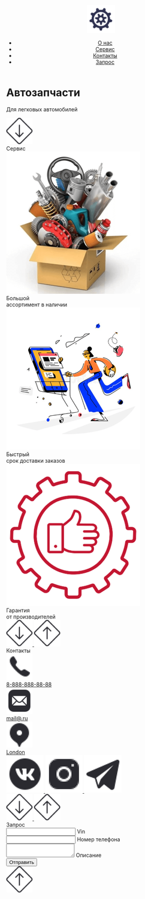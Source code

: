 <!DOCTYPE html>
<html lang="ru">
<head>
   <meta charset="UTF-8">
   <meta http-equiv="X-UA-Compatible" content="IE=edge">
   <meta name="viewport" content="width=device-width, initial-scale=1.0">
   <title>Self 3</title>
   <link rel="stylesheet" href="css/style.css">
   <link rel="stylesheet" href="css/media.css">
</head>
<body>
   <div class="page1">
      <header class="header">
         <div class="container">
            <div class="head center3">
               <a href="index.html" class="logo">
                  <img src="img/logo.png" alt="" class="logo_img">
               </a>
                  <nav class="nav">
                     <ul class="ul center1">
                        <li class="li">
                           <a href="#about" class="head_link">
                              О нас
                           </a>
                        </li>
                        <li class="li">
                           <a href="#service" class="head_link">
                              Сервис
                           </a>
                        </li>
                        <li class="li">
                           <a href="#contact" class="head_link">
                              Контакты
                           </a>
                        </li>
                        <li class="li">
                           <a href="#send" class="head_link">
                              Запрос
                           </a>
                        </li>
                     </ul>
                  </nav>
            </div>
         </div>
      </header>
      <div id="about" class="p1">
         <div class="container">
            <div class="p01">
               <h1 class="title1 center">
                  Автозапчасти
               </h1>
               <p class="text1 center">
                  Для легковых автомобилей
               </p>
            </div>
         </div>
         <a href="#service" class="arr_down">
            <img class="img1 img0" src="img/arr_down.png" alt="">
         </a>
      </div>
   </div>
   <div id="service" class="page2 page">
      <div class="container">
         <div class="p2">
            <div class="title2 title center2">
               Сервис
            </div>
            <div class="blocks center3">
               <div class="bl">
                  <div class="block">
                     <img src="img/bl1.png" alt="" class="img_block">
                     <div class="text2 center">
                        Большой
                        <br>ассортимент в наличии
                     </div>
                  </div>
               </div>
               <div class="bl">
                  <div class="block">
                     <img src="img/bl2.png" alt="" class="img_block">
                     <div class="text2 center">
                        Быстрый 
                        <br>срок доставки заказов
                     </div>
                  </div>
               </div>
               <div class="bl">
                  <div class="block">
                     <img src="img/bl3.png" alt="" class="img_block">
                     <div class="text2 center">
                        Гарантия 
                        <br>от производителей
                     </div>
                  </div>
               </div>
            </div>
         </div>
      </div>
      <div class="arr1 center3">
         <a href="#contact" class="arr_down">
            <img class="img1 img0" src="img/arr_down.png" alt="">
         </a>
         <a href="#about" class="arr_down">
            <img class="img img0" src="img/arr-up.png" alt="">
         </a>
      </div>
   </div>
   <div id="contact" class="page3 page">
      <div class="container">
         <div class="title2 title center2">
            Контакты
         </div>
         <div class="page2_cont center3">
            <div class="cont1">
               <a href="tel:88888888888" class="con center1">
                  <div class="img3">
                     <img src="img/cont1.png" alt="" class="cont_img img4">
                  </div>
                  <div class="text3">
                     8-888-888-88-88
                  </div>
               </a>
               <a href="mailto:mail@.ru" class="con center1">
                  <div class="img3">
                     <img src="img/cont2.png" alt="" class="cont_img img4">
                  </div>
                  <div class="text3">
                     mail@.ru
                  </div>
               </a>
               <a href="" class="con center1">
                  <div class="img3">
                     <img src="img/cont3.png" alt="" class="cont_img img4">
                  </div>
                  <div class="text3">
                     London
                  </div>
               </a>
            </div>
            <div class="cont2 column">
               <a href="#" class="soc">
                  <img src="img/soc1.png" alt="" class="soc_img img4">
               </a>
               <a href="#" class="soc">
                  <img src="img/soc2.png" alt="" class="soc_img img4">
               </a>
               <a href="#" class="soc">
                  <img src="img/soc3.png" alt="" class="soc_img img4">
               </a>
            </div>
         </div>
      </div>
      <div class="arr3 center3">
         <a href="#send" class="arr_down">
            <img class="img1 img0" src="img/arr_down.png" alt="">
         </a>
         <a href="#service" class="arr_down">
            <img class="img img0" src="img/arr-up.png" alt="">
         </a>
      </div>
   </div>
   <div id="send" class="page4 page">
      <div class="container">
         <div class="title2 title center2">
            Запрос
         </div>
         <form action="#" class="form center2 column">
            <div class="group">
               <input type="text" class="input" placeholder=" ">
               <label class="label">
                  Vin
               </label>
            </div>
            <div class="group">
               <input type="text" class="input" placeholder=" ">
               <label class="label">
                  Номер телефона
               </label>
            </div>
            <div class="group">
               <textarea name="" class="textarea" placeholder=" "></textarea>
               <label for="" class="label">
                  Описание
               </label>
            </div>
            <button class="btn" type="submit">
               Отправить
            </button>
         </form>
      </div>
      <a href="#contact" class="arr_down">
         <img class="img1 img0" src="img/arr-up.png" alt="">
      </a>
   </div>
</body>
</html>
